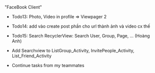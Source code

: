 "FaceBook Client" 

- Todo13: Photo, Video in profile => Viewpager 2

- Todo14: add vào create post phần cho url thành ảnh và video cx thế 

- Todo15: Search RecyclerView: Search User, Group, Page, ... (Hoàng Anh)

-  Add Searchview to ListGroup_Activity, InvitePeople_Activity, List_Friend_Activity 

- Continue tasks from my teammates